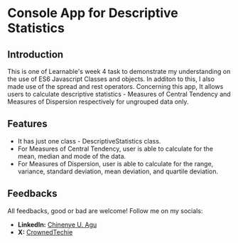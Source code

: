 # Console App for Descriptive Statistics

## Introduction
This is one of Learnable's week 4 task to demonstrate my understanding on the use of ES6 Javascript Classes and objects. In additon to this, I also made use of the spread and rest operators. Concerning this app, It allows users to calculate descriptive statistics - Measures of Central Tendency and Measures of Dispersion respectively for ungrouped data only. 

## Features
+ It has just one class - DescriptiveStatistics class.
+ For Measures of Central Tendency, user is able to calculate for the mean, median and mode of the data.
+ For Measures of Dispersion, user is able to calculate for the range, variance, standard deviation, mean deviation, and quartile deviation.

## Feedbacks
All feedbacks, good or bad are welcome! Follow me on my socials:
+ __LinkedIn:__ [Chinenye U. Agu](https://www.linkedin.com/in/chinenye-u-agu-53b715193?utm_source=share&utm_campaign=share_via&utm_content=profile&utm_medium=android_app)
+ __X:__ [CrownedTechie](https://x.com/CrownedTechie?t=xh4cpYyjSLOD_WWgN-R_Ag&s=09)